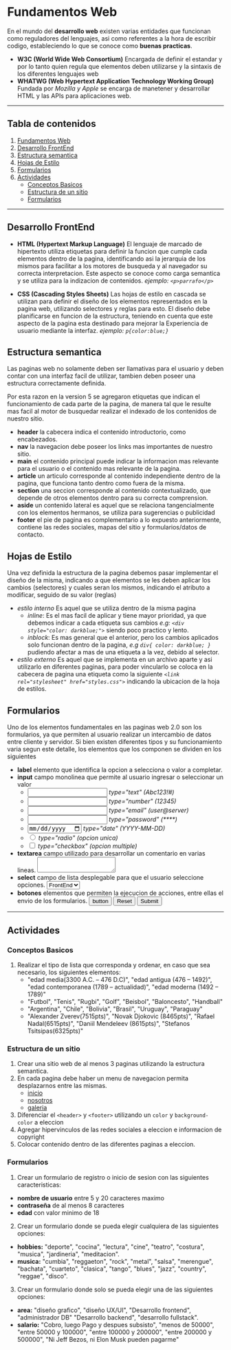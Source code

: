 # Fundamentos Web
En el mundo del __desarrollo web__ existen varias entidades que funcionan como reguladores del lenguajes, asi como referentes a la hora de escribir codigo, estableciendo lo que se conoce como __buenas practicas__.

* __W3C (World Wide Web Consortium)__ Encargada de definir el estandar y por lo tanto quien regula que elementos deben utilizarse y la sintaxis de los diferentes lenguajes web
* __WHATWG (Web Hypertext Application Technology Working Group)__ Fundada por _Mozilla y Apple_ se encarga de manetener y desarrollar HTML y las APIs para aplicaciones web.

___

## Tabla de contenidos
1. [Fundamentos Web](#fundamentos-web)
2. [Desarrollo FrontEnd](#desarrollo-frontend)
3. [Estructura semantica](#estructura-semantica)
4. [Hojas de Estilo](#hojas-de-estilo)
5. [Formularios](#formularios)
3. [Actividades](#actividades)
    * [Conceptos Basicos](#conceptos-basicos)
    * [Estructura de un sitio](#estructura-de-un-sitio)
    * [Formularios](#formularios)

___

## Desarrollo FrontEnd
* __HTML (Hypertext Markup Language)__ El lenguaje de marcado de hipertexto utiliza etiquetas para definir la funcion que cumple cada elementos dentro de la pagina, identificando asi la jerarquia de los mismos para facilitar a los motores de busqueda y al navegador su correcta interpretacion. Este aspecto se conoce como carga semantica y se utiliza para la indizacion de contenidos.
_ejemplo: `<p>parrafo</p>`_

* __CSS (Cascading Styles Sheets)__ Las hojas de estilo en cascada se utilizan para definir el diseño de los elementos representados en la pagina web, utilizando selectores y reglas para esto. El diseño debe planificarse en funcion de la estructura, teniendo en cuenta que este aspecto de la pagina esta destinado para mejorar la Experiencia de usuario mediante la interfaz.
_ejemplo: `p{color:blue;}`_

## Estructura semantica
Las paginas web no solamente deben ser llamativas para el usuario y deben contar con una interfaz facil de utilizar, tambien deben poseer una estructura correctamente definida.

Por esta razon en la version 5 se agregaron etiquetas que indican el funcionamiento de cada parte de la pagina, de manera tal que le resulte mas facil al motor de busquedar realizar el indexado de los contenidos de nuestro sitio.

* **header** la cabecera indica el contenido introductorio, como encabezados.
* **nav** la navegacion debe poseer los links mas importantes de nuestro sitio.
* **main** el contenido principal puede indicar la informacion mas relevante para el usuario o el contenido mas relevante de la pagina.
* **article** un articulo corresponde al contenido independiente dentro de la pagina, que funciona tanto dentro como fuera de la misma.
* **section** una seccion corresponde al contenido contextualizado, que depende de otros elementos dentro para su correcta comprension.
* **aside** un contenido lateral es aquel que se relaciona tangencialmente con los elementos hermanos, se utiliza  para sugerencias o publicidad
* **footer** el pie de pagina es complementario a lo expuesto anteriormente, contiene las redes sociales, mapas del sitio y formularios/datos de contacto.

## Hojas de Estilo
Una vez definida la estructura de la pagina debemos pasar implementar el diseño de la misma, indicando a que elementos se les deben aplicar los cambios (selectores) y cuales seran los mismos, indicando el atributo a modificar, seguido de su valor (reglas)

* *_estilo interno_* Es aquel que se utiliza dentro de la misma pagina
	* *inline*: Es el mas facil de aplicar y tiene mayor prioridad, ya que debemos indicar a cada etiqueta sus cambios _e.g: `<div style="color: darkblue;">`_ siendo poco practico y lento.
	* *inblock*: Es mas general que el anterior, pero los cambios aplicados solo funcionan dentro de la pagina, _e.g `div{ color: darkblue; }`_ pudiendo afectar a mas de una etiqueta a la vez, debido al selector.
* *_estilo externo_* Es aquel que se implementa en un archivo aparte y asi utilizarlo en diferentes paginas, para poder vincularlo se coloca en la cabecera de pagina una etiqueta como la siguiente _`<link rel="stylesheet" href="styles.css">`_ indicando la ubicacion de la hoja de estilos.

## Formularios
Uno de los elementos fundamentales en las paginas web 2.0 son los formularios, ya que permiten al usuario realizar un intercambio de datos entre cliente y servidor. Si bien existen diferentes tipos y su funcionamiento varia segun este detalle, los elementos que los componen se dividen en los siguientes

* __label__ elemento que identifica la opcion a selecciona o valor a completar.
* __input__ campo monolinea que permite al usuario ingresar o seleccionar un valor
    * <input type="text">  _type="text" (Abc123!#)_
    * <input type="number">  _type="number" (12345)_
    * <input type="email">  _type="email" (user@server)_
    * <input type="password">  _type="password" (****)_
    * <input type="date">  _type="date" (YYYY-MM-DD)_
    * <input type="radio">  _type="radio" (opcion unica)_
    * <input type="checkbox">  _type="checkbox" (opcion multiple)_
* __textarea__ campo utilizado para desarrollar un comentario en varias lineas. <textarea></textarea>
* __select__ campo de lista desplegable para que el usuario seleccione opciones.
  <select>
    <option>FrontEnd</option>
    <option>BackEnd</option>
    <option>Fullstack</option>
  </select>
* __botones__  elementos que permiten la ejecucion de acciones, entre ellas el envio de los formularios. <button>button</button> <input type="reset"> <input type="submit">
___

## Actividades

### Conceptos Basicos
1. Realizar el tipo de lista que corresponda y ordenar, en caso que sea necesario, los siguientes elementos:
    * "edad media(3300 A.C. – 476 D.C)",  "edad antigua (476 – 1492)", "edad contemporanea (1789 – actualidad)", "edad moderna (1492 – 1789)"
    * "Futbol", "Tenis", "Rugbi", "Golf", "Beisbol", "Baloncesto", "Handball"
    * "Argentina", "Chile", "Bolivia", "Brasil", "Uruguay", "Paraguay"
    * "Alexander Zverev(7515pts)", "Novak Djokovic (8465pts)", "Rafael Nadal(6515pts)", "Daniil Mendeleev (8615pts)", "Stefanos Tsitsipas(6325pts)"

### Estructura de un sitio
1. Crear una sitio web de al menos 3 paginas utilizando la estructura semantica.
2. En cada pagina debe haber un menu de navegacion permita desplazarnos entre las mismas.
    * [inicio](index.html)
    * [nosotros](about.html)
    * [galeria](gallery.html)
3. Diferenciar el `<header>` y `<footer>` utilizando un `color` y `background-color` a eleccion
4. Agregar hipervinculos de las redes sociales a eleccion e informacion de copyright
5. Colocar contenido dentro de las diferentes paginas a eleccion.

### Formularios
1. Crear un formulario de registro o inicio de sesion con las siguientes caracteristicas:
  * __nombre de usuario__ entre 5 y 20 caracteres maximo
  * __contraseña__ de al menos 8 caracteres
  * __edad__ con valor minimo de 18
2. Crear un formulario donde se pueda elegir cualquiera de las siguientes opciones:
  * __hobbies:__ "deporte", "cocina", "lectura", "cine", "teatro", "costura", "musica", "jardineria", "meditacion".
  * __musica:__ "cumbia", "reggaeton", "rock", "metal", "salsa", "merengue", "bachata", "cuarteto", "clasica", "tango", "blues", "jazz", "country", "reggae", "disco".
3. Crear un formulario donde solo se pueda elegir una de las siguientes opciones:
  * __area:__ "diseño grafico", "diseño UX/UI", "Desarrollo frontend", "administrador DB" "Desarrollo backend", "desarrollo fullstack".
  * __salario:__ "Cobro, luego Pago y despues subsisto", "menos de 50000", "entre 50000 y 100000", "entre 100000 y 200000", "entre 200000 y 500000", "Ni Jeff Bezos, ni Elon Musk pueden pagarme"
